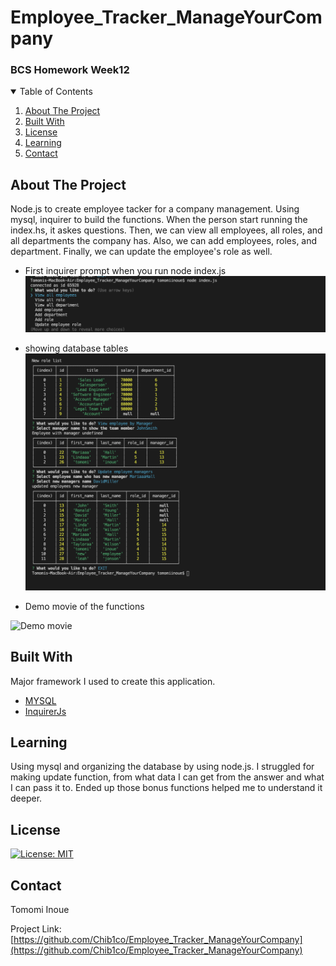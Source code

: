 # Employee_Tracker_ManageYourCompany
<h3>BCS Homework Week12</h3>

<!-- TABLE OF CONTENTS -->
<details open="open">
  <summary>Table of Contents</summary>
  <ol>
    <li>
      <a href="#about-the-project">About The Project</a>
    </li>
      <li><a href="#built-with">Built With</a></li>
    <li><a href="#license">License</a></li>
    <li><a href="#Learning">Learning</a></li>
    <li><a href="#contact">Contact</a></li>
  </ol>
</details>



<!-- ABOUT THE PROJECT -->
## About The Project
Node.js to create employee tacker for a company management. Using mysql, inquirer to build the functions.
When the person start running the index.hs, it askes questions. Then, we can view all employees, all roles, and all departments the company has. Also, we can add employees, roles, and department. Finally, we can update the employee's role as well.

* First inquirer prompt when you run node index.js
![First Inquirer Prompt](image/firstPrompt.png "first run")

* showing database tables 
![Show DB tables](image/showTable.png "showing db table")

* Demo movie of the functions

![Demo movie](image/sampleGif.gif "Demo movie how to run")



## Built With

Major framework I used to create this application.

* [MYSQL](https://www.npmjs.com/package/mysql)
* [InquirerJs](https://www.npmjs.com/package/inquirer/v/0.2.3)




## Learning

Using mysql and organizing the database by using node.js. I struggled for making update function, from what data I can get from the answer and what I can pass it to. Ended up those bonus functions helped me to understand it deeper. 

<!-- LICENSE -->
## License


[![License: MIT](https://img.shields.io/badge/License-MIT-yellow.svg)](https://opensource.org/licenses/MIT)



<!-- CONTACT -->
## Contact

Tomomi Inoue 
</br>

Project Link: [https://github.com/Chib1co/Employee_Tracker_ManageYourCompany](https://github.com/Chib1co/Employee_Tracker_ManageYourCompany)


